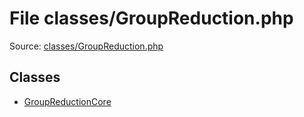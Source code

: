 File classes/GroupReduction.php
=========

Source: [classes/GroupReduction.php](https://github.com/PrestaShop/PrestaShop/blob/1.5.0.3/classes/GroupReduction.php)


Classes
-------

* [GroupReductionCore](class.GroupReductionCore.md)

